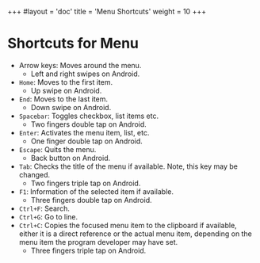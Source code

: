 +++
#layout = 'doc'
title = 'Menu Shortcuts'
weight = 10
+++
# Shortcuts for Menu
- Arrow keys: Moves around the menu.
	- Left and right swipes on Android.
- `Home`: Moves to the first item.
	- Up swipe on Android.
- `End`: Moves to the last item.
	- Down swipe on Android.
- `Spacebar`: Toggles checkbox, list items etc.
	- Two fingers double tap on Android.
- `Enter`: Activates the menu item, list, etc.
	- One finger double tap on Android.
- `Escape`: Quits the menu.
	- Back button on Android.
- `Tab`: Checks the title of the menu if available. Note, this key may be changed.
	- Two fingers triple tap on Android.
- `F1`: Information of the selected item if available.
	- Three fingers double tap on Android.
- `Ctrl+F`: Search.
- `Ctrl+G`: Go to line.
- `Ctrl+C`: Copies the focused menu item to the clipboard if available, either it is a direct reference or the actual menu item, depending on the menu item the program developer may have set.
	- Three fingers triple tap on Android.
